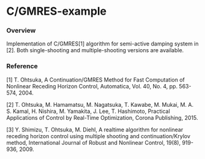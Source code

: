 # C/GMRES-example

### Overview
Implementation of C/GMRES[1] algorithm for semi-active damping system in [2].
Both single-shooting and multiple-shooting versions are available.

### Reference
[1] T. Ohtsuka, A Continuation/GMRES Method for Fast Computation of Nonlinear Receding Horizon Control, Automatica, Vol. 40, No. 4, pp. 563-574, 2004.

[2] T. Ohtsuka, M. Hamamatsu, M. Nagatsuka, T. Kawabe, M. Mukai, M. A. S. Kamal, H. Nishira, M. Yamakita, J. Lee, T. Hashimoto, Practical Applications of Control by Real-Time Optimization, Corona Publishing, 2015.

[3] Y. Shimizu, T. Ohtsuka, M. Diehl, A realtime algorithm for nonlinear receding horizon control using multiple shooting and continuation/Krylov method, International Journal of Robust and Nonlinear Control, 19(8), 919-936, 2009.
